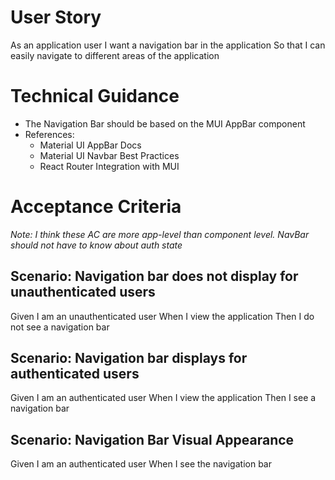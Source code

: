 # User Story

As an application user
I want a navigation bar in the application
So that I can easily navigate to different areas of the application

# Technical Guidance

- The Navigation Bar should be based on the MUI AppBar component
- References:
  - Material UI AppBar Docs
  - Material UI Navbar Best Practices
  - React Router Integration with MUI

# Acceptance Criteria

_Note: I think these AC are more app-level than component level. NavBar should not have to know about auth state_

## Scenario: Navigation bar does not display for unauthenticated users

Given I am an unauthenticated user
When I view the application
Then I do not see a navigation bar

## Scenario: Navigation bar displays for authenticated users

Given I am an authenticated user
When I view the application
Then I see a navigation bar

## Scenario: Navigation Bar Visual Appearance

Given I am an authenticated user
When I see the navigation bar
